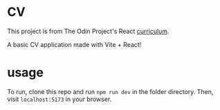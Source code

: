 # CV

This project is from The Odin Project's React [curriculum](https://www.theodinproject.com/lessons/react-new-cv-application).

A basic CV application made with Vite + React!

# usage

To run, clone this repo and run `npm run dev` in the folder directory. Then, visit `localhost:5173` in your browser.
